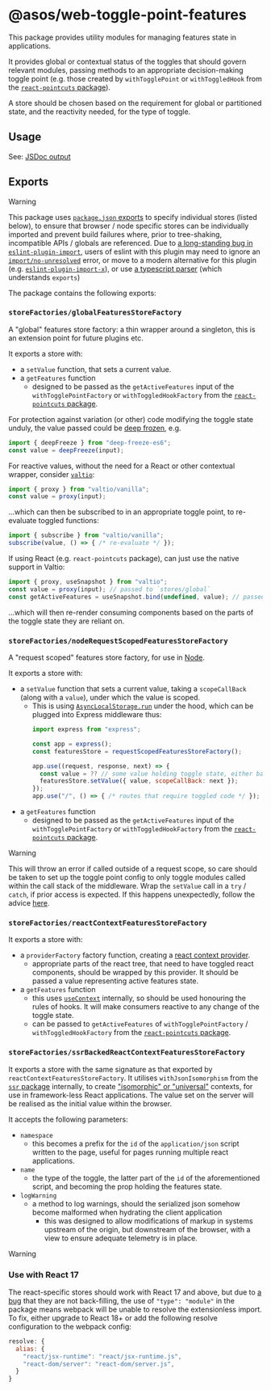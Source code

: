 # @asos/web-toggle-point-features

This package provides utility modules for managing features state in applications.

It provides global or contextual status of the toggles that should govern relevant modules, passing methods to an appropriate decision-making toggle point (e.g. those created by `withTogglePoint` or `withToggledHook` from the [`react-pointcuts` package](../../react-pointcuts/docs/README.md)).

A store should be chosen based on the requirement for global or partitioned state, and the reactivity needed, for the type of toggle.

## Usage

See: [JSDoc output](https://asos.github.io/web-toggle-point/module-web-toggle-point-features.html)

## Exports

> [!WARNING]
> This package uses [`package.json` exports](https://docs.npmjs.com/cli/v11/configuring-npm/package-json#exports) to specify individual stores (listed below), to ensure that browser / node specific stores can 
> be individually imported and prevent build failures where, prior to tree-shaking, incompatible APIs / globals are referenced.
> Due to [a long-standing bug in `eslint-plugin-import`](https://github.com/import-js/eslint-plugin-import/issues/1810), users of eslint with this plugin may need to ignore an [`import/no-unresolved`](https://github.com/import-js/eslint-plugin-import/blob/main/docs/rules/no-unresolved.md) error,
> or move to a modern alternative for this plugin (e.g. [`eslint-plugin-import-x`](https://github.com/un-ts/eslint-plugin-import-x)), or use [a typescript parser](https://typescript-eslint.io/packages/parser/) (which understands `exports`)

The package contains the following exports:

### `storeFactories/globalFeaturesStoreFactory`

A "global" features store factory: a thin wrapper around a singleton, this is an extension point for future plugins etc.

It exports a store with:

- a `setValue` function, that sets a current value.
- a `getFeatures` function
   - designed to be passed as the `getActiveFeatures` input of the `withTogglePointFactory` or `withToggledHookFactory` from the [`react-pointcuts` package](../../react-pointcuts/docs/README.md).

For protection against variation (or other) code modifying the toggle state unduly, the value passed could be [deep frozen](https://github.com/christophehurpeau/deep-freeze-es6), e.g.
```js
import { deepFreeze } from "deep-freeze-es6";
const value = deepFreeze(input);
```
For reactive values, without the need for a React or other contextual wrapper, consider [`valtio`](https://github.com/pmndrs/valtio):
```js
import { proxy } from "valtio/vanilla";
const value = proxy(input);
```
...which can then be subscribed to in an appropriate toggle point, to re-evaluate toggled functions:
```js
import { subscribe } from "valtio/vanilla";
subscribe(value, () => { /* re-evaluate */ });
```
If using React (e.g. `react-pointcuts` package), can just use the native support in Valtio:
```js
import { proxy, useSnapshot } from "valtio";
const value = proxy(input); // passed to `stores/global`
const getActiveFeatures = useSnapshot.bind(undefined, value); // passed to `withTogglePointFactory`
```
...which will then re-render consuming components based on the parts of the toggle state they are reliant on.

### `storeFactories/nodeRequestScopedFeaturesStoreFactory`

A "request scoped" features store factory, for use in [Node](https://nodejs.org/).

It exports a store with:
- a `setValue` function that sets a current value, taking a `scopeCallBack` (along with a `value`), under which the value is scoped.
   - This is using [`AsyncLocalStorage.run`](https://nodejs.org/api/async_context.html#asynclocalstoragerunstore-callback-args) under the hood, which can be plugged into Express middleware thus:
      ```js
      import express from "express";

      const app = express();
      const featuresStore = requestScopedFeaturesStoreFactory();

      app.use((request, response, next) => {
        const value = ?? // some value holding toggle state, either based on `request`, or scoped from outside this middleware, etc.
        featuresStore.setValue({ value, scopeCallBack: next });
      });
      app.use("/", () => { /* routes that require toggled code */ });
      ```
- a `getFeatures` function
   - designed to be passed as the `getActiveFeatures` input of the `withTogglePointFactory` or `withToggledHookFactory` from the [`react-pointcuts` package](../../react-pointcuts/docs/README.md).
> [!WARNING]
> This will throw an error if called outside of a request scope, so care should be taken to set up the toggle point config to only toggle modules called within the call stack of the middleware.
> Wrap the `setValue` call in a `try` / `catch`, if prior access is expected.
> If this happens unexpectedly, follow the advice [here](https://nodejs.org/api/async_context.html#troubleshooting-context-loss).

### `storeFactories/reactContextFeaturesStoreFactory`

It exports a store with:
- a `providerFactory` factory function, creating a [react context provider](https://reactjs.org/docs/context.html#contextprovider).
  - appropriate parts of the react tree, that need to have toggled react components, should be wrapped by this provider. It should be passed a value representing active features state.
- a `getFeatures` function
  - this uses [`useContext`](https://react.dev/reference/react/useContext) internally, so should be used honouring the rules of hooks.  It will make consumers reactive to any change of the toggle state.
  - can be passed to `getActiveFeatures` of `withTogglePointFactory` / `withToggledHookFactory` from the [`react-pointcuts` package](../../react-pointcuts/docs/README.md).

### `storeFactories/ssrBackedReactContextFeaturesStoreFactory`

It exports a store with the same signature as that exported by `reactContextFeaturesStoreFactory`.  It utilises `withJsonIsomorphism` from the [`ssr` package](../../ssr/docs/README.md) internally, to create ["isomorphic" or "universal"](https://en.wikipedia.org/wiki/Isomorphic_JavaScript) contexts, for use in framework-less React applications.  The value set on the server will be realised as the initial value within the browser.

It accepts the following parameters:
- `namespace`
  - this becomes a prefix for the `id` of the `application/json` script written to the page, useful for pages running multiple react applications.
- `name`
  - the type of the toggle, the latter part of the `id` of the aforementioned script, and becoming the prop holding the features state.
- `logWarning`
  - a method to log warnings, should the serialized json somehow become malformed when hydrating the client application
    - this was designed to allow modifications of markup in systems upstream of the origin, but downstream of the browser, with a view to ensure adequate telemetry is in place.

> [!WARNING]
> ### Use with React 17
> The react-specific stores should work with React 17 and above, but due to [a bug](https://github.com/facebook/react/issues/20235) that they are not back-filling, the use of `"type": "module"` in the package means webpack will be unable to resolve the extensionless import.
> To fix, either upgrade to React 18+ or add the following resolve configuration to the webpack config:
> ```js
> resolve: {
>   alias: {
>     "react/jsx-runtime": "react/jsx-runtime.js",
>     "react-dom/server": "react-dom/server.js",
>   }
> }
> ```